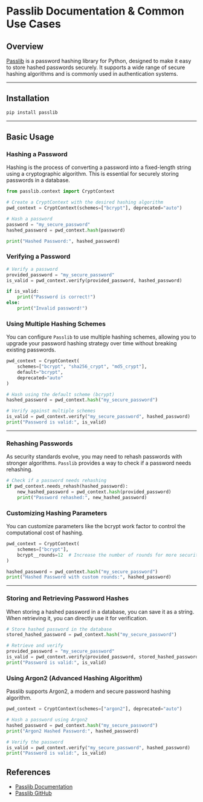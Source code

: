 # Passlib Documentation & Common Use Cases

## Overview

[Passlib](https://passlib.readthedocs.io/) is a password hashing library for Python, designed to make it easy to store hashed passwords securely. It supports a wide range of secure hashing algorithms and is commonly used in authentication systems.

---

## Installation

```bash
pip install passlib
```

---

## Basic Usage

### Hashing a Password
Hashing is the process of converting a password into a fixed-length string using a cryptographic algorithm. This is essential for securely storing passwords in a database.
```python
from passlib.context import CryptContext

# Create a CryptContext with the desired hashing algorithm
pwd_context = CryptContext(schemes=["bcrypt"], deprecated="auto")

# Hash a password
password = "my_secure_password"
hashed_password = pwd_context.hash(password)

print("Hashed Password:", hashed_password)
```

### Verifying a Password

```python
# Verify a password
provided_password = "my_secure_password"
is_valid = pwd_context.verify(provided_password, hashed_password)

if is_valid:
    print("Password is correct!")
else:
    print("Invalid password!")
```

### Using Multiple Hashing Schemes
You can configure `Passlib` to use multiple hashing schemes, allowing you to upgrade your password hashing strategy over time without breaking existing passwords.

```python
pwd_context = CryptContext(
    schemes=["bcrypt", "sha256_crypt", "md5_crypt"],
    default="bcrypt",
    deprecated="auto"
)

# Hash using the default scheme (bcrypt)
hashed_password = pwd_context.hash("my_secure_password")

# Verify against multiple schemes
is_valid = pwd_context.verify("my_secure_password", hashed_password)
print("Password is valid:", is_valid)
```
---

### Rehashing Passwords
As security standards evolve, you may need to rehash passwords with stronger algorithms. `Passlib` provides a way to check if a password needs rehashing.

```python
# Check if a password needs rehashing
if pwd_context.needs_rehash(hashed_password):
    new_hashed_password = pwd_context.hash(provided_password)
    print("Password rehashed:", new_hashed_password)
```
### Customizing Hashing Parameters
You can customize parameters like the bcrypt work factor to control the computational cost of hashing.

```python
pwd_context = CryptContext(
    schemes=["bcrypt"],
    bcrypt__rounds=12  # Increase the number of rounds for more security
)

hashed_password = pwd_context.hash("my_secure_password")
print("Hashed Password with custom rounds:", hashed_password)
```

---
### Storing and Retrieving Password Hashes
When storing a hashed password in a database, you can save it as a string. When retrieving it, you can directly use it for verification.

```python
# Store hashed password in the database
stored_hashed_password = pwd_context.hash("my_secure_password")

# Retrieve and verify
provided_password = "my_secure_password"
is_valid = pwd_context.verify(provided_password, stored_hashed_password)
print("Password is valid:", is_valid)
```

### Using Argon2 (Advanced Hashing Algorithm)
Passlib supports Argon2, a modern and secure password hashing algorithm.

```python
pwd_context = CryptContext(schemes=["argon2"], deprecated="auto")

# Hash a password using Argon2
hashed_password = pwd_context.hash("my_secure_password")
print("Argon2 Hashed Password:", hashed_password)

# Verify the password
is_valid = pwd_context.verify("my_secure_password", hashed_password)
print("Password is valid:", is_valid)
```



## References

- [Passlib Documentation](https://passlib.readthedocs.io/)
- [Passlib GitHub](https://github.com/serpentine/passlib)
